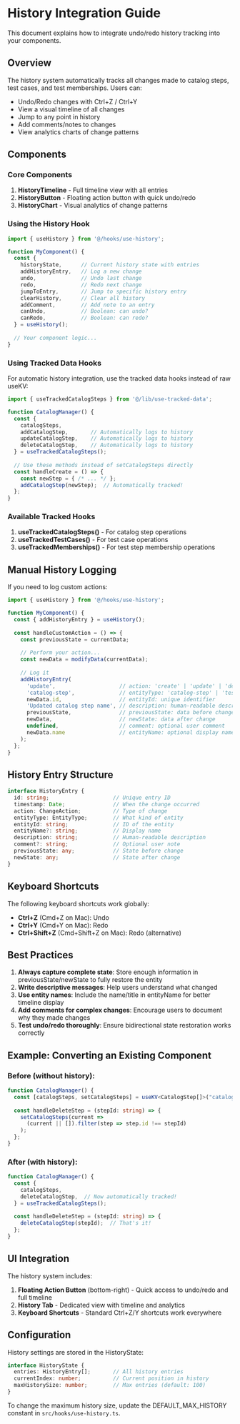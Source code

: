 # History Integration Guide

This document explains how to integrate undo/redo history tracking into your components.

## Overview

The history system automatically tracks all changes made to catalog steps, test cases, and test memberships. Users can:
- Undo/Redo changes with Ctrl+Z / Ctrl+Y
- View a visual timeline of all changes
- Jump to any point in history
- Add comments/notes to changes
- View analytics charts of change patterns

## Components

### Core Components

1. **HistoryTimeline** - Full timeline view with all entries
2. **HistoryButton** - Floating action button with quick undo/redo
3. **HistoryChart** - Visual analytics of change patterns

### Using the History Hook

```typescript
import { useHistory } from '@/hooks/use-history';

function MyComponent() {
  const {
    historyState,      // Current history state with entries
    addHistoryEntry,   // Log a new change
    undo,              // Undo last change
    redo,              // Redo next change
    jumpToEntry,       // Jump to specific history entry
    clearHistory,      // Clear all history
    addComment,        // Add note to an entry
    canUndo,           // Boolean: can undo?
    canRedo,           // Boolean: can redo?
  } = useHistory();
  
  // Your component logic...
}
```

### Using Tracked Data Hooks

For automatic history integration, use the tracked data hooks instead of raw useKV:

```typescript
import { useTrackedCatalogSteps } from '@/lib/use-tracked-data';

function CatalogManager() {
  const {
    catalogSteps,
    addCatalogStep,       // Automatically logs to history
    updateCatalogStep,    // Automatically logs to history  
    deleteCatalogStep,    // Automatically logs to history
  } = useTrackedCatalogSteps();
  
  // Use these methods instead of setCatalogSteps directly
  const handleCreate = () => {
    const newStep = { /* ... */ };
    addCatalogStep(newStep);  // Automatically tracked!
  };
}
```

### Available Tracked Hooks

1. **useTrackedCatalogSteps()** - For catalog step operations
2. **useTrackedTestCases()** - For test case operations
3. **useTrackedMemberships()** - For test step membership operations

## Manual History Logging

If you need to log custom actions:

```typescript
import { useHistory } from '@/hooks/use-history';

function MyComponent() {
  const { addHistoryEntry } = useHistory();
  
  const handleCustomAction = () => {
    const previousState = currentData;
    
    // Perform your action...
    const newData = modifyData(currentData);
    
    // Log it
    addHistoryEntry(
      'update',                    // action: 'create' | 'update' | 'delete' | 'reorder' | 'bulk-update' | 'bulk-delete'
      'catalog-step',              // entityType: 'catalog-step' | 'test-case' | 'test-membership' | 'data-entry-row'
      newData.id,                  // entityId: unique identifier
      'Updated catalog step name', // description: human-readable description
      previousState,               // previousState: data before change
      newData,                     // newState: data after change
      undefined,                   // comment: optional user comment
      newData.name                 // entityName: optional display name
    );
  };
}
```

## History Entry Structure

```typescript
interface HistoryEntry {
  id: string;                    // Unique entry ID
  timestamp: Date;               // When the change occurred
  action: ChangeAction;          // Type of change
  entityType: EntityType;        // What kind of entity
  entityId: string;              // ID of the entity
  entityName?: string;           // Display name
  description: string;           // Human-readable description
  comment?: string;              // Optional user note
  previousState: any;            // State before change
  newState: any;                 // State after change
}
```

## Keyboard Shortcuts

The following keyboard shortcuts work globally:

- **Ctrl+Z** (Cmd+Z on Mac): Undo
- **Ctrl+Y** (Cmd+Y on Mac): Redo  
- **Ctrl+Shift+Z** (Cmd+Shift+Z on Mac): Redo (alternative)

## Best Practices

1. **Always capture complete state**: Store enough information in previousState/newState to fully restore the entity
2. **Write descriptive messages**: Help users understand what changed
3. **Use entity names**: Include the name/title in entityName for better timeline display
4. **Add comments for complex changes**: Encourage users to document why they made changes
5. **Test undo/redo thoroughly**: Ensure bidirectional state restoration works correctly

## Example: Converting an Existing Component

### Before (without history):

```typescript
function CatalogManager() {
  const [catalogSteps, setCatalogSteps] = useKV<CatalogStep[]>("catalog-steps", []);
  
  const handleDeleteStep = (stepId: string) => {
    setCatalogSteps(current => 
      (current || []).filter(step => step.id !== stepId)
    );
  };
}
```

### After (with history):

```typescript
function CatalogManager() {
  const {
    catalogSteps,
    deleteCatalogStep,  // Now automatically tracked!
  } = useTrackedCatalogSteps();
  
  const handleDeleteStep = (stepId: string) => {
    deleteCatalogStep(stepId);  // That's it!
  };
}
```

## UI Integration

The history system includes:

1. **Floating Action Button** (bottom-right) - Quick access to undo/redo and full timeline
2. **History Tab** - Dedicated view with timeline and analytics
3. **Keyboard Shortcuts** - Standard Ctrl+Z/Y shortcuts work everywhere

## Configuration

History settings are stored in the HistoryState:

```typescript
interface HistoryState {
  entries: HistoryEntry[];       // All history entries
  currentIndex: number;          // Current position in history
  maxHistorySize: number;        // Max entries (default: 100)
}
```

To change the maximum history size, update the DEFAULT_MAX_HISTORY constant in `src/hooks/use-history.ts`.
